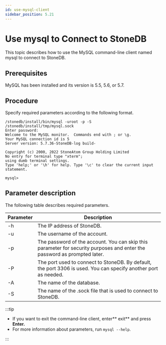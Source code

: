 ```yaml
---
id: use-mysql-client
sidebar_position: 5.21
---
```


# Use mysql to Connect to StoneDB

This topic describes how to use the MySQL command-line client named mysql to connect to StoneDB.
## **Prerequisites**
MySQL has been installed and its version is 5.5, 5.6, or 5.7.
## **Procedure**
Specify required parameters according to the following format.
```shell
/stonedb/install/bin/mysql -uroot -p -S /stonedb/install/tmp/mysql.sock
Enter password: 
Welcome to the MySQL monitor.  Commands end with ; or \g.
Your MySQL connection id is 5
Server version: 5.7.36-StoneDB-log build-

Copyright (c) 2000, 2022 StoneAtom Group Holding Limited
No entry for terminal type "xterm";
using dumb terminal settings.
Type 'help;' or '\h' for help. Type '\c' to clear the current input statement.

mysql> 
```
## Parameter description
The following table describes required parameters.

| **Parameter** | **Description** |
| --- | --- |
| -h | The IP address of StoneDB. |
| -u | The username of the account. |
| -p | The password of the account. You can skip this parameter for security purposes and enter the password as prompted later. |
| -P | The port used to connect to StoneDB. By default, the port 3306 is used. You can specify another port as needed. |
| -A | The name of the database. |
| -S | The name of the .sock file that is used to connect to StoneDB. |


:::tip

- If you want to exit the command-line client, enter** exit** and press **Enter.**
- For more information about parameters, run `mysql --help`.

:::

